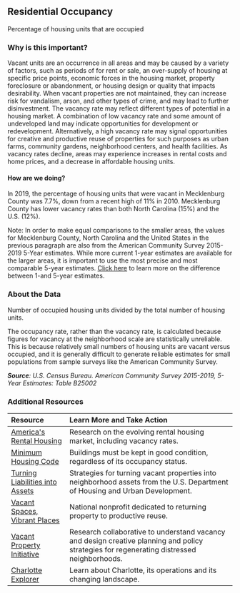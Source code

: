 ## Residential Occupancy
Percentage of housing units that are occupied

### Why is this important?
Vacant units are an occurrence in all areas and may be caused by a variety of factors, such as periods of for rent or sale, an over-supply of housing at specific price points, economic forces in the housing market, property foreclosure or abandonment, or housing design or quality that impacts desirability. When vacant properties are not maintained, they can increase risk for vandalism, arson, and other types of crime, and may lead to further disinvestment. The vacancy rate may reflect different types of potential in a housing market. A combination of low vacancy rate and some amount of undeveloped land may indicate opportunities for development or redevelopment. Alternatively, a high vacancy rate may signal opportunities for creative and productive reuse of properties for such purposes as urban farms, community gardens, neighborhood centers, and health facilities. As vacancy rates decline, areas may experience increases in rental costs and home prices, and a decrease in affordable housing units.

#### How are we doing?
In 2019, the percentage of housing units that were vacant in Mecklenburg County was 7.7%, down from a recent high of 11% in 2010. Mecklenburg County has lower vacancy rates than both North Carolina (15%) and the U.S. (12%).

Note: In order to make equal comparisons to the smaller areas, the values for Mecklenburg County, North Carolina and the United States in the previous paragraph are also from the American Community Survey 2015-2019 5-Year estimates. While more current 1-year estimates are available for the larger areas, it is important to use the most precise and most comparable 5-year estimates. [Click here]( http://www.census.gov/programs-surveys/acs/guidance/estimates.html/) to learn more on the difference between 1-and 5-year estimates.


### About the Data
Number of occupied housing units divided by the total number of housing units.

The occupancy rate, rather than the vacancy rate, is calculated because figures for vacancy at the neighborhood scale are statistically unreliable. This is because relatively small numbers of housing units are vacant versus occupied, and it is generally difficult to generate reliable estimates for small populations from sample surveys like the American Community Survey.

_**Source**: U.S. Census Bureau. American Community Survey <span tabindex="1000" class="meta-definition" data-toggle="popover" data-title="Why 2015-2019 not 2019?" data-content="Data labeled 2015-2019 describe average conditions reported through the American Community Survey (ACS) during the period of January 2015 through December 2019. The Census collects ACS data from only a small sample of households every month. For reliable small-area estimates, the Census compiles five years of ACS data, which are used in the Quality of Life Explorer.">2015-2019</span>, 5-Year Estimates: Table B25002_

### Additional Resources
| Resource | Learn More and Take Action |
|:--- | :--- |
|[America's Rental Housing](http://www.jchs.harvard.edu/americas-rental-housing) |Research on the evolving rental housing market, including vacancy rates.
|[Minimum Housing Code](http://charlottenc.gov/HNS/Code/HousingCode/Pages/default.aspx)|Buildings must be kept in good condition, regardless of its occupancy status.
|[Turning Liabilities into Assets](http://www.huduser.org/portal/periodicals/em/winter14/highlight1.html) |Strategies for turning vacant properties into neighborhood assets from the U.S. Department of Housing and Urban Development.
|[Vacant Spaces, Vibrant Places](http://www.communityprogress.net/)| National nonprofit dedicated to returning property to productive reuse.
|[Vacant Property Initiative](http://vacantpropertyresearch.com/) |Research collaborative to understand vacancy and design creative planning and policy strategies for regenerating distressed neighborhoods.
|[Charlotte Explorer](https://explore.charlottenc.gov/)| Learn about Charlotte, its operations and its changing landscape.
